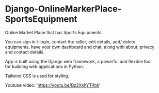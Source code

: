 # Django-OnlineMarkerPlace-SportsEquipment
Online Market Place that has Sports Equipments.

You can sign in / login, contact the seller, edit details, add/ delete equipments, have your own dashboard and chat, along with about, privacy and contact details.

App is built using the Django web framework, a powerful and flexible tool for building web applications in Python.

Tailwind CSS is used for styling.

Youtube video: 'https://youtu.be/Bz2XkhYT4bk'

